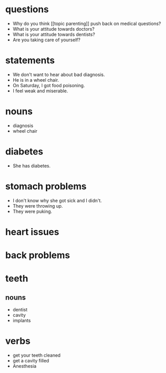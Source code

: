 # questions 
- Why do you think [[topic parenting]] push back on medical questions?
- What is your attitude towards doctors?
- What is your attitude towards dentists?
- Are you taking care of yourself?

# statements
- We don't want to hear about bad diagnosis.
- He is in a wheel chair.
- On Saturday, I got food poisoning.
- I feel weak and miserable.
# nouns
- diagnosis
- wheel chair

# diabetes
- She has diabetes.

# stomach problems
- I don't know why she got sick and I didn't.
- They were throwing up.
- They were puking.

# heart issues

# back problems

# teeth
## nouns
- dentist
- cavity
- implants

# verbs
- get your teeth cleaned
- get a cavity filled
- Anesthesia